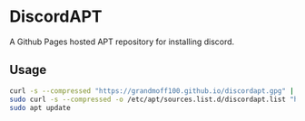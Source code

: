 # DiscordAPT
A Github Pages hosted APT repository for installing discord.


## Usage
```bash
curl -s --compressed "https://grandmoff100.github.io/discordapt.gpg" | gpg --dearmor | sudo tee /etc/apt/trusted.gpg.d/discordapt.gpg > /dev/null
sudo curl -s --compressed -o /etc/apt/sources.list.d/discordapt.list "https://grandmoff100.github.io/discordapt.list"
sudo apt update
```
